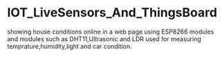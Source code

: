 # IOT_LiveSensors_And_ThingsBoard
showing house conditions online in a web page using ESP8266 modules and modules such as DHT11,Ultrasonic and LDR used for measuring temprature,humidity,light and car condition.
